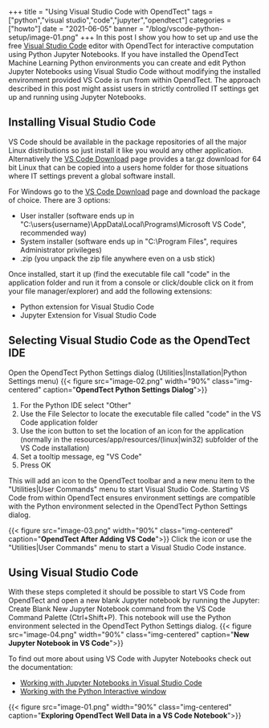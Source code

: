 +++
title = "Using Visual Studio Code with OpendTect"
tags = ["python","visual studio","code","jupyter","opendtect"]
categories = ["howto"]
date = "2021-06-05"
banner = "/blog/vscode-python-setup/image-01.png"
+++
In this post I show you how to set up and use the free [Visual Studio Code](https://code.visualstudio.com/) editor with OpendTect for interactive
computation using Python Jupyter Notebooks. If you have installed the OpendTect Machine Learning Python environments you can
create and edit Python Jupyter Notebooks using Visual Studio Code without modifying the installed environment provided VS Code is run from within
OpendTect. The approach described in this post might assist users in strictly controlled IT settings get up and running using Jupyter Notebooks.
<!--more-->
## Installing Visual Studio Code
VS Code should be available in the package repositories of all the major Linux distributions so just install it like you would
any other application. Alternatively the [VS Code Download](https://code.visualstudio.com/Download) page provides a tar.gz download
for 64 bit Linux that can be copied into a users home folder for those situations where IT settings prevent a global software install.

For Windows go to the [VS Code Download](https://code.visualstudio.com/Download) page and download the package of choice. There are 3 options:
- User installer (software ends up in "C:\users\{username}\AppData\Local\Programs\Microsoft VS Code", recommended way)
- System installer (software ends up in "C:\Program Files", requires Administrator privileges)
- .zip (you unpack the zip file anywhere even on a usb stick)

Once installed, start it up (find the executable file call "code" in the application folder and run it from a console or click/double click
on it from your file manager/explorer) and add the following extensions:
- Python extension for Visual Studio Code
- Jupyter Extension for Visual Studio Code

## Selecting Visual Studio Code as the OpendTect IDE
Open the OpendTect Python Settings dialog (Utilities|Installation|Python Settings menu)
{{< figure src="image-02.png"  width="90%" class="img-centered" caption="**OpendTect Python Settings Dialog**">}}

1.  For the Python IDE select "Other"
2.  Use the File Selector to locate the executable file called "code" in the VS Code application folder
3.  Use the icon button to set the location of an icon for the application (normally in the resources/app/resources/(linux|win32) subfolder
of the VS Code installation)
4.  Set a tooltip message, eg "VS Code"
5.  Press OK

This will add an icon to the OpendTect toolbar and a new menu item to the "Utilities|User Commands" menu to start Visual Studio Code. Starting
VS Code from within OpendTect ensures environment settings are compatible with the Python environment selected in the OpendTect Python
Settings dialog.

{{< figure src="image-03.png"  width="90%" class="img-centered" caption="**OpendTect After Adding VS Code**">}}
Click the icon or use the "Utilities|User Commands" menu to start a Visual Studio Code instance.

## Using Visual Studio Code
With these steps completed it should be possible to start VS Code from OpendTect and open a new blank Jupyter notebook by running
the Jupyter: Create Blank New Jupyter Notebook command from the VS Code Command Palette (Ctrl+Shift+P). This notebook will use
the Python environment selected in the OpendTect Python Settings dialog.
{{< figure src="image-04.png"  width="90%" class="img-centered" caption="**New Jupyter Notebook in VS Code**">}}

To find out more about using VS Code with Jupyter Notebooks check out the documentation:
-  [Working with Jupyter Notebooks in Visual Studio Code](https://code.visualstudio.com/docs/python/jupyter-support)
-  [Working with the Python Interactive window](https://code.visualstudio.com/docs/python/jupyter-support-py)

{{< figure src="image-01.png"  width="90%" class="img-centered" caption="**Exploring OpendTect Well Data in a VS Code Notebook**">}}
